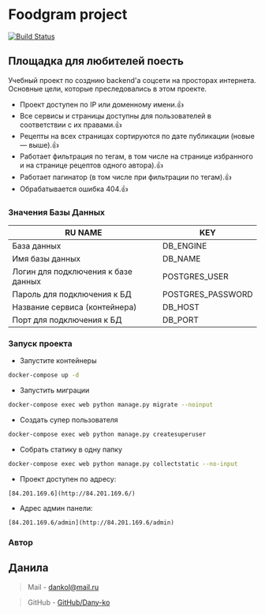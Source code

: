 # Foodgram project

[![Build Status](https://travis-ci.org/joemccann/dillinger.svg?branch=master)](https://travis-ci.org/joemccann/dillinger)

## Площадка для любителей поесть

Учебный проект по созднию backend'а соцсети на просторах интернета.
Основные цели, которые преследовались в этом проекте.

- Проект доступен по IP или доменному имени.👍
- Все сервисы и страницы доступны для пользователей в соответствии с их правами.👍
- Рецепты на всех страницах сортируются по дате публикации (новые — выше).👍
- Работает фильтрация по тегам, в том числе на странице избранного и на странице рецептов одного автора).👍
- Работает пагинатор (в том числе при фильтрации по тегам).👍
- Обрабатывается ошибка 404.👍

### Значения Базы Данных

| RU NAME | KEY |
| ------ | ------ |
| База данных | DB_ENGINE |
| Имя базы данных | DB_NAME |
| Логин для подключения к базе данных | POSTGRES_USER |
| Пароль для подключения к БД | POSTGRES_PASSWORD |
| Название сервиса (контейнера) | DB_HOST |
| Порт для подключения к БД | DB_PORT |


### Запуск проекта

- Запустите контейнеры
```sh
docker-compose up -d
``` 
- Запустить миграции
```sh
docker-compose exec web python manage.py migrate --noinput
```
- Создать супер пользователя
```sh
docker-compose exec web python manage.py createsuperuser
```
- Собрать статику в одну папку
```sh
docker-compose exec web python manage.py collectstatic --no-input 
```
- Проект доступен по адресу:
```
[84.201.169.6](http://84.201.169.6/)
```
- Адрес админ панели:
```
[84.201.169.6/admin](http://84.201.169.6/admin)
```

### Автор

## Данила

> Mail - dankol@mail.ru

> GitHub - [GitHub/Dany-ko](https://github.com/Dany-ko)
